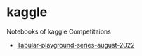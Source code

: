 # kaggle
Notebooks of kaggle Competitaions

* [Tabular-playground-series-august-2022](https://github.com/Niraj-kumbhar/kaggle/blob/main/tabular-playground-series-aug-2022.ipynb)

